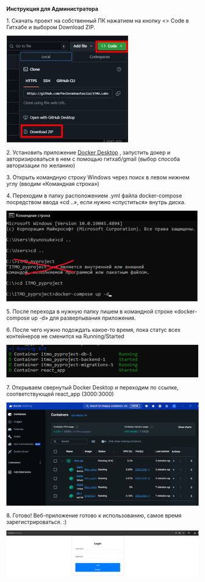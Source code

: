 ﻿**Инструкция для Администратора**

1\. Скачать проект на собственный ПК нажатием на кнопку <> Code в Гитхабе и выбором Download ZIP.

![](img\image_1.png)

2\. Установить приложение [Docker Desktop](https://www.docker.com/products/docker-desktop/) , запустить докер и авторизироваться в нем с помощью гитхаб/gmail (выбор способа авторизации по желанию)

3\. Открыть командную строку Windows через поиск в левом нижнем углу (вводим «Командная строка»)

4\. Переходим в папку расположением .yml файла docker-compose посредством ввода «cd ..», если нужно «спуститься» внутрь диска. 

![](img\image_2.png)

5\. После перехода в нужную папку пишем в командной строке «docker-compose up -d» для развертывания приложения.

6\. После чего нужно подождать какое-то время, пока статус всех контейнеров не сменится на Running/Started

![](img\image_3.png)

7\. Открываем свернутый Docker Desktop и переходим по ссылке, соответствующей react\_app (3000:3000)

![](img\image_4.png)

8\. Готово! Веб-приложение готово к использованию, самое время зарегистрироваться. :)

![](img\image_5.png)
